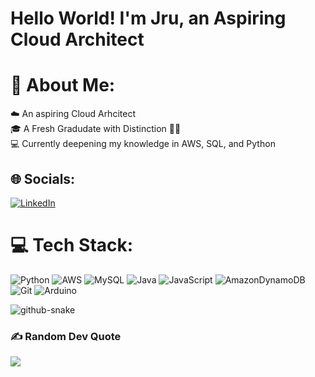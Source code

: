 # Hello World! I'm Jru, an Aspiring Cloud Architect

# 💫 About Me:
☁️ An aspiring Cloud Arhcitect<br>
🎓 A Fresh Gradudate with Distinction 🥇🌟<br>
💻 Currently deepening my knowledge in AWS, SQL, and Python


## 🌐 Socials:
[![LinkedIn](https://img.shields.io/badge/LinkedIn-%230077B5.svg?logo=linkedin&logoColor=white)](https://www.linkedin.com/in/jru-ynno-rivera/) 

# 💻 Tech Stack:
![Python](https://img.shields.io/badge/python-3670A0?style=for-the-badge&logo=python&logoColor=ffdd54) ![AWS](https://img.shields.io/badge/AWS-%23FF9900.svg?style=for-the-badge&logo=amazon-aws&logoColor=white) ![MySQL](https://img.shields.io/badge/mysql-4479A1.svg?style=for-the-badge&logo=mysql&logoColor=white) ![Java](https://img.shields.io/badge/java-%23ED8B00.svg?style=for-the-badge&logo=openjdk&logoColor=white) ![JavaScript](https://img.shields.io/badge/javascript-%23323330.svg?style=for-the-badge&logo=javascript&logoColor=%23F7DF1E) ![AmazonDynamoDB](https://img.shields.io/badge/Amazon%20DynamoDB-4053D6?style=for-the-badge&logo=Amazon%20DynamoDB&logoColor=white) ![Git](https://img.shields.io/badge/git-%23F05033.svg?style=for-the-badge&logo=git&logoColor=white) ![Arduino](https://img.shields.io/badge/-Arduino-00979D?style=for-the-badge&logo=Arduino&logoColor=white)

<picture>
  <source media="(prefers-color-scheme: dark)" srcset="https://raw.githubusercontent.com/jruynno/jruynnorivera/output/github-snake-dark.svg" />
  <source media="(prefers-color-scheme: light)" srcset="https://raw.githubusercontent.com/jruynno/jruynnorivera/output/github-snake.svg" />
  <img alt="github-snake" src="https://raw.githubusercontent.com/jruynno/jruynnorivera/output/github-snake.svg" />
</picture>


### ✍️ Random Dev Quote
![](https://quotes-github-readme.vercel.app/api?type=horizontal&theme=radical)

<!-- Proudly created with GPRM ( https://gprm.itsvg.in ) -->
